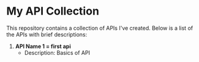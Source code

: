 # My API Collection

This repository contains a collection of APIs I've created. Below is a list of the APIs with brief descriptions:

1. **API Name 1 = first api**
   - Description: Basics of API

  
